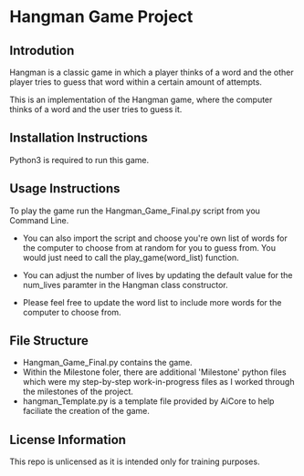 # Hangman Game Project

## Introdution
Hangman is a classic game in which a player thinks of a word and the other player tries to guess that word within a certain amount of attempts.

This is an implementation of the Hangman game, where the computer thinks of a word and the user tries to guess it. 

## Installation Instructions
Python3 is required to run this game.


## Usage Instructions

To play the game run the Hangman_Game_Final.py script from you Command Line.

- You can also import the script and choose you're own list of words for the computer to choose from at random for you to guess from. You would just need to call the play_game(word_list) function.

- You can adjust the number of lives by updating the default value for the num_lives paramter in the Hangman class constructor.
  
- Please feel free to update the word list to include more words for the computer to choose from.

## File Structure
- Hangman_Game_Final.py contains the game.
- Within the Milestone foler, there are additional 'Milestone' python files which were my step-by-step work-in-progress files as I worked through the milestones of the project. 
- hangman_Template.py is a template file provided by AiCore to help faciliate the creation of the game.

## License Information
This repo is unlicensed as it is intended only for training purposes.
